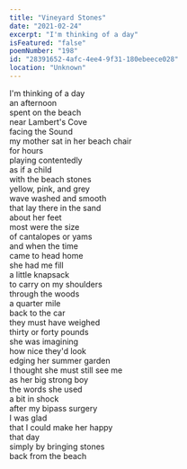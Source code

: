```yaml
---
title: "Vineyard Stones"
date: "2021-02-24"
excerpt: "I'm thinking of a day"
isFeatured: "false"
poemNumber: "198"
id: "28391652-4afc-4ee4-9f31-180ebeece028"
location: "Unknown"
---
```


I'm thinking of a day  
an afternoon  
spent on the beach  
near Lambert's Cove  
facing the Sound  
my mother sat in her beach chair  
for hours  
playing contentedly  
as if a child  
with the beach stones  
yellow, pink, and grey  
wave washed and smooth  
that lay there in the sand  
about her feet  
most were the size  
of cantalopes or yams  
and when the time  
came to head home  
she had me fill  
a little knapsack  
to carry on my shoulders  
through the woods  
a quarter mile  
back to the car  
they must have weighed  
thirty or forty pounds  
she was imagining  
how nice they'd look  
edging her summer garden  
I thought she must still see me  
as her big strong boy  
the words she used  
a bit in shock  
after my bipass surgery  
I was glad  
that I could make her happy  
that day  
simply by bringing stones  
back from the beach
